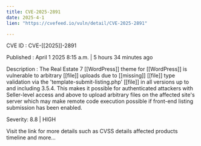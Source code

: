 ```yaml
---
title: CVE-2025-2891
date: 2025-4-1
lien: "https://cvefeed.io/vuln/detail/CVE-2025-2891"

---
```


CVE ID : CVE-[[2025]]-2891
 
Published :  April 1
2025
8:15 a.m. | 5 hours
34 minutes ago
 
Description : The Real Estate 7  [[WordPress]] theme for  [[WordPress]] is vulnerable to arbitrary  [[file]] uploads due to  [[missing]]  [[file]] type validation via the 'template-submit-listing.php'  [[file]] in all versions up to
and including
3.5.4. This makes it possible for authenticated attackers
with Seller-level access and above
to upload arbitrary files on the affected site's server which may make remote code execution possible if front-end listing submission has been enabled.
 
Severity: 8.8 | HIGH
 
Visit the link for more details
such as CVSS details
affected products
timeline
and more...
